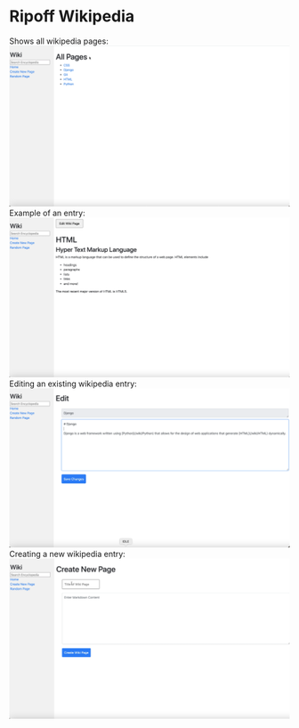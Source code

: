 # Ripoff Wikipedia
Shows all wikipedia pages:
![screenshot](screenshot0.png)
Example of an entry:
![screenshot](screenshot2.png)
Editing an existing wikipedia entry:
![screenshot](screenshot1.png)
Creating a new wikipedia entry:
![screenshot](screenshot3.png)

